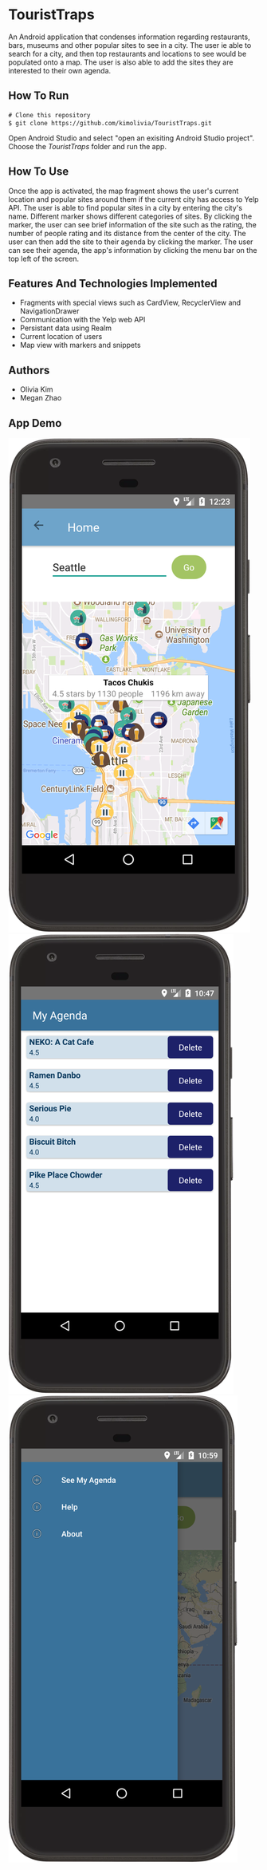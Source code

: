# TouristTraps
An Android application that condenses information regarding restaurants, bars, museums and other popular sites to see in a city. The user ie able to search for a city, and then top restaurants and locations to see would be populated onto a map. The user is also able to add the sites they are interested to their own agenda. 

## How To Run
```
# Clone this repository
$ git clone https://github.com/kimolivia/TouristTraps.git
```
Open Android Studio and select "open an exisiting Android Studio project". 
Choose the *TouristTraps* folder and run the app. 

## How To Use
Once the app is activated, the map fragment shows the user's current location and popular sites around them if the current city has access to Yelp API. The user is able to find popular sites in a city by entering the city's name. Different marker shows different categories of sites. By clicking the marker, the user can see brief information of the site such as the rating, the number of people rating and its distance from the center of the city. The user can then add the site to their agenda by clicking the marker. The user can see their agenda, the app's information by clicking the menu bar on the top left of the screen. 

## Features And Technologies Implemented 
* Fragments with special views such as CardView, RecyclerView and NavigationDrawer
* Communication with the Yelp web API
* Persistant data using Realm
* Current location of users
* Map view with markers and snippets

## Authors
* Olivia Kim
* Megan Zhao

## App Demo
![Alt text](img-demo/mobile1.png?raw=true "Title")
![Alt text](img-demo/mobile2.png?raw=true "Title")
![Alt text](img-demo/mobile3.png?raw=true "Title")

